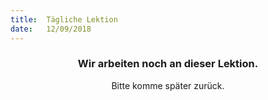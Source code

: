 ```yaml
---
title:  Tägliche Lektion
date:   12/09/2018
---
```


### <center>Wir arbeiten noch an dieser Lektion.</center>
<center>Bitte komme später zurück.</center>